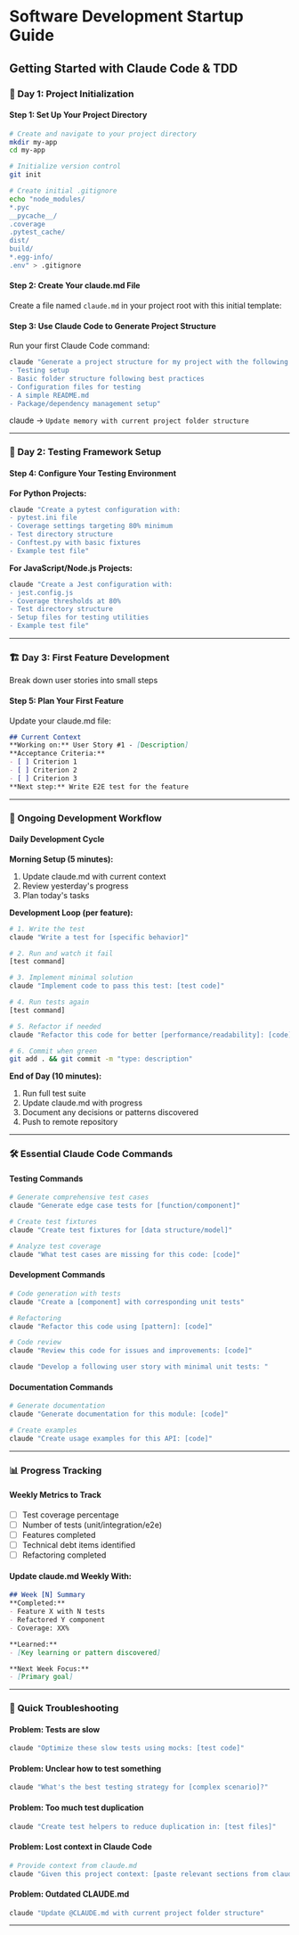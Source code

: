 # Software Development Startup Guide
## Getting Started with Claude Code & TDD

### 🚀 Day 1: Project Initialization

#### Step 1: Set Up Your Project Directory
```bash
# Create and navigate to your project directory
mkdir my-app
cd my-app

# Initialize version control
git init

# Create initial .gitignore
echo "node_modules/
*.pyc
__pycache__/
.coverage
.pytest_cache/
dist/
build/
*.egg-info/
.env" > .gitignore
```

#### Step 2: Create Your claude.md File
Create a file named `claude.md` in your project root with this initial template:


#### Step 3: Use Claude Code to Generate Project Structure
Run your first Claude Code command:
```bash
claude "Generate a project structure for my project with the following requirements:
- Testing setup
- Basic folder structure following best practices
- Configuration files for testing
- A simple README.md
- Package/dependency management setup"
```

claude -> `Update memory with current project folder structure`


---

### 🧪 Day 2: Testing Framework Setup

#### Step 4: Configure Your Testing Environment

**For Python Projects:**
```bash
claude "Create a pytest configuration with:
- pytest.ini file
- Coverage settings targeting 80% minimum
- Test directory structure
- Conftest.py with basic fixtures
- Example test file"
```

**For JavaScript/Node.js Projects:**
```bash
claude "Create a Jest configuration with:
- jest.config.js
- Coverage thresholds at 80%
- Test directory structure
- Setup files for testing utilities
- Example test file"
```

---

### 🏗️ Day 3: First Feature Development

Break down user stories into small steps

#### Step 5: Plan Your First Feature
Update your claude.md file:
```markdown
## Current Context
**Working on:** User Story #1 - [Description]
**Acceptance Criteria:**
- [ ] Criterion 1
- [ ] Criterion 2
- [ ] Criterion 3
**Next step:** Write E2E test for the feature
```

---

### 🔄 Ongoing Development Workflow

#### Daily Development Cycle

**Morning Setup (5 minutes):**
1. Update claude.md with current context
2. Review yesterday's progress
3. Plan today's tasks

**Development Loop (per feature):**
```bash
# 1. Write the test
claude "Write a test for [specific behavior]"

# 2. Run and watch it fail
[test command]

# 3. Implement minimal solution
claude "Implement code to pass this test: [test code]"

# 4. Run tests again
[test command]

# 5. Refactor if needed
claude "Refactor this code for better [performance/readability]: [code]"

# 6. Commit when green
git add . && git commit -m "type: description"
```

**End of Day (10 minutes):**
1. Run full test suite
2. Update claude.md with progress
3. Document any decisions or patterns discovered
4. Push to remote repository

---

### 🛠️ Essential Claude Code Commands

#### Testing Commands
```bash
# Generate comprehensive test cases
claude "Generate edge case tests for [function/component]"

# Create test fixtures
claude "Create test fixtures for [data structure/model]"

# Analyze test coverage
claude "What test cases are missing for this code: [code]"
```

#### Development Commands
```bash
# Code generation with tests
claude "Create a [component] with corresponding unit tests"

# Refactoring
claude "Refactor this code using [pattern]: [code]"

# Code review
claude "Review this code for issues and improvements: [code]"

claude "Develop a following user story with minimal unit tests: "
```

#### Documentation Commands
```bash
# Generate documentation
claude "Generate documentation for this module: [code]"

# Create examples
claude "Create usage examples for this API: [code]"
```

---

### 📊 Progress Tracking

#### Weekly Metrics to Track
- [ ] Test coverage percentage
- [ ] Number of tests (unit/integration/e2e)
- [ ] Features completed
- [ ] Technical debt items identified
- [ ] Refactoring completed

#### Update claude.md Weekly With:
```markdown
## Week [N] Summary
**Completed:**
- Feature X with N tests
- Refactored Y component
- Coverage: XX%

**Learned:**
- [Key learning or pattern discovered]

**Next Week Focus:**
- [Primary goal]
```

---

### 🚨 Quick Troubleshooting

#### Problem: Tests are slow
```bash
claude "Optimize these slow tests using mocks: [test code]"
```

#### Problem: Unclear how to test something
```bash
claude "What's the best testing strategy for [complex scenario]?"
```

#### Problem: Too much test duplication
```bash
claude "Create test helpers to reduce duplication in: [test files]"
```

#### Problem: Lost context in Claude Code
```bash
# Provide context from claude.md
claude "Given this project context: [paste relevant sections from claude.md], help me with [specific task]"
```

#### Problem: Outdated CLAUDE.md
```bash
claude "Update @CLAUDE.md with current project folder structure"
```

---